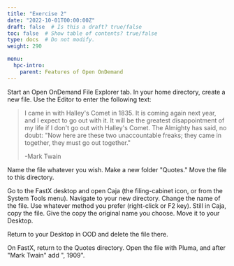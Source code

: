 ```yaml
---
title: "Exercise 2"
date: "2022-10-01T00:00:00Z"
draft: false  # Is this a draft? true/false
toc: false  # Show table of contents? true/false
type: docs  # Do not modify.
weight: 290

menu:
  hpc-intro:
    parent: Features of Open OnDemand
---
```


Start an Open OnDemand File Explorer tab.  In your home directory, create a new file.  Use the Editor to enter the following text:

> I came in with Halley's Comet in 1835. It is coming again next year, and I expect to go out with it. It will be the greatest disappointment of my life if I don't go out with Halley's Comet. The Almighty has said, no doubt: "Now here are these two unaccountable freaks; they came in together, they must go out together." 
>
>-Mark Twain

Name the file whatever you wish.  Make a new folder "Quotes."  Move the file to this directory.  

Go to the FastX desktop and open Caja (the filing-cabinet icon, or from the System Tools menu).  Navigate to your new directory.  Change the name of the file.  Use whatever method you prefer (right-click or F2 key).  Still in Caja, copy the file.  Give the copy the original name you choose.  Move it to your Desktop.

Return to your Desktop in OOD and delete the file there.

On FastX, return to the Quotes directory.  Open the file with Pluma, and after "Mark Twain" add ", 1909".  
